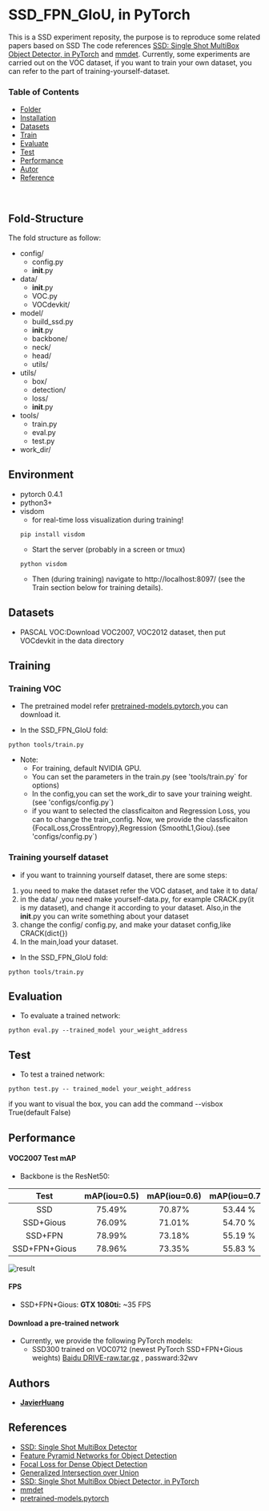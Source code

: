 # SSD_FPN_GIoU, in PyTorch
This is a SSD experiment reposity, the purpose is to reproduce some related papers based on SSD
The code references [SSD: Single Shot MultiBox Object Detector, in PyTorch](https://github.com/amdegroot/ssd.pytorch) and [mmdet](https://github.com/open-mmlab/mmdetection). Currently, some experiments are carried out on the VOC dataset, if you want to train your own dataset, you can refer to the part of training-yourself-dataset.

### Table of Contents
- <a href='#Folder_Structure'>Folder</a>
- <a href='#Environment'>Installation</a>
- <a href='#Datasets'>Datasets</a>
- <a href='#Training'>Train</a>
- <a href='#Evaluation'>Evaluate</a>
- <a href='#Test'>Test</a>
- <a href='#Performance'>Performance</a>
- <a href='#Autor'>Autor</a>
- <a href='#References'>Reference</a>

&nbsp;
&nbsp;
&nbsp;
&nbsp;

## Fold-Structure
The fold structure as follow:
- config/
	- config.py
	- __init__.py
- data/
	- __init__.py
 	- VOC.py
	- VOCdevkit/
- model/
	- build_ssd.py
	- __init__.py
	- backbone/
	- neck/
	- head/
	- utils/
- utils/
	- box/
	- detection/
	- loss/
	- __init__.py
- tools/
	- train.py
	- eval.py
	- test.py
- work_dir/
	

## Environment
- pytorch 0.4.1
- python3+
- visdom 
	- for real-time loss visualization during training!
	```Shell
	pip install visdom
	```
	- Start the server (probably in a screen or tmux)
	```Shell
	python visdom
	```
  * Then (during training) navigate to http://localhost:8097/ (see the Train section below for training details).


## Datasets
- PASCAL VOC:Download VOC2007, VOC2012 dataset, then put VOCdevkit in the data directory


## Training

### Training VOC
- The pretrained model refer [pretrained-models.pytorch](https://github.com/Cadene/pretrained-models.pytorch),you can download it.

- In the SSD_FPN_GIoU fold:
```Shell
python tools/train.py
```

- Note:
  * For training, default NVIDIA GPU.
  * You can set the parameters in the train.py (see 'tools/train.py` for options) 
  * In the config,you can set the work_dir to save your training weight.(see 'configs/config.py`) 
  * if you want to selected the classficaiton and Regression Loss, you can to change the train_config. Now, we provide the classficaiton {FocalLoss,CrossEntropy},Regression {SmoothL1,Giou}.(see 'configs/config.py`) 

### Training yourself dataset
- if you want to trainning yourself dataset, there are some steps:
1. you need to make the dataset refer the VOC dataset, and take it to data/
2. in the data/ ,you need make yourself-data.py, for example CRACK.py(it is my dataset), and change it according to your dataset. Also,in the __init__.py you can write something about your dataset
3. change the config/ config.py, and make your dataset config,like CRACK(dict{})
4. In the main,load your dataset.

- In the SSD_FPN_GIoU fold:
```Shell
python tools/train.py
```


## Evaluation
- To evaluate a trained network:

```Shell
python eval.py --trained_model your_weight_address
```


## Test
- To test a trained network:

```Shell
python test.py -- trained_model your_weight_address
```
if you want to visual the box, you can add the command --visbox True(default False)


## Performance

#### VOC2007 Test mAP
- Backbone is the ResNet50:

| Test |mAP(iou=0.5)|mAP(iou=0.6)|mAP(iou=0.75)|
|:-:|:-:|:-:|:-:|
| SSD | 75.49% | 70.87% | 53.44 % |
| SSD+Gious | 76.09% | 71.01% | 54.70 % |
| SSD+FPN | 78.99% | 73.18% | 55.19 % |
| SSD+FPN+Gious | 78.96% | 73.35% | 55.83 % |

![result](https://github.com/JaryHuang/SSD_FPN_GIoU/blob/master/work_dir/result.png)

#### FPS
- SSD+FPN+Gious:
**GTX 1080ti:** ~35 FPS

#### Download a pre-trained network
- Currently, we provide the following PyTorch models:
    * SSD300 trained on VOC0712 (newest PyTorch SSD+FPN+Gious weights) [Baidu DRIVE-raw.tar.gz](https://pan.baidu.com/s/1Z4oYk0ni_Tocj8xJzglzFA) , passward:32wv


## Authors
* [**JavierHuang**](https://github.com/JaryHuang)


## References
- [SSD: Single Shot MultiBox Detector](http://arxiv.org/abs/1512.02325)
- [Feature Pyramid Networks for Object Detection](https://arxiv.org/abs/1612.03144)
- [Focal Loss for Dense Object Detection](https://arxiv.org/abs/1708.02002)
- [Generalized Intersection over Union](https://arxiv.org/abs/1902.09630)
- [SSD: Single Shot MultiBox Object Detector, in PyTorch](https://github.com/amdegroot/ssd.pytorch)
- [mmdet](https://github.com/open-mmlab/mmdetection)
- [pretrained-models.pytorch](https://github.com/Cadene/pretrained-models.pytorch)

